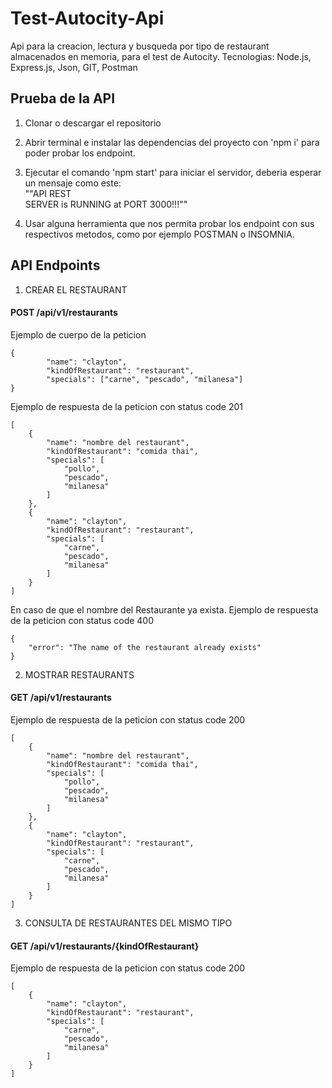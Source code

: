 # Test-Autocity-Api
Api para la creacion, lectura y busqueda por tipo de restaurant almacenados en memoria, para el test de Autocity.
Tecnologias: Node.js, Express.js, Json, GIT, Postman

## Prueba de la API

1.  Clonar o descargar el repositorio 

2.  Abrir terminal e instalar las dependencias del proyecto con 'npm i' para poder probar los endpoint.

3.  Ejecutar el comando 'npm start' para iniciar el servidor, deberia esperar un mensaje como este:   
""API REST   
SERVER is RUNNING at PORT 3000!!!""

4.  Usar alguna herramienta que nos permita probar los endpoint con sus respectivos metodos, como por ejemplo POSTMAN o INSOMNIA.


##  API Endpoints

1.   CREAR EL RESTAURANT
     
#### POST /api/v1/restaurants

Ejemplo de cuerpo de la peticion 

~~~
{
        "name": "clayton",
        "kindOfRestaurant": "restaurant",
        "specials": ["carne", "pescado", "milanesa"]
}
~~~

Ejemplo de respuesta de la peticion con status code 201

~~~
[
    {
        "name": "nombre del restaurant",
        "kindOfRestaurant": "comida thai",
        "specials": [
            "pollo",
            "pescado",
            "milanesa"
        ]
    },
    {
        "name": "clayton",
        "kindOfRestaurant": "restaurant",
        "specials": [
            "carne",
            "pescado",
            "milanesa"
        ]
    }
]
~~~

En caso de que el nombre del Restaurante ya exista. Ejemplo de respuesta de la peticion con status code 400

~~~
{
    "error": "The name of the restaurant already exists"
}
~~~

2. MOSTRAR RESTAURANTS

#### GET /api/v1/restaurants

Ejemplo de respuesta de la peticion con status code 200
~~~
[
    {
        "name": "nombre del restaurant",
        "kindOfRestaurant": "comida thai",
        "specials": [
            "pollo",
            "pescado",
            "milanesa"
        ]
    },
    {
        "name": "clayton",
        "kindOfRestaurant": "restaurant",
        "specials": [
            "carne",
            "pescado",
            "milanesa"
        ]
    }
]
~~~

3. CONSULTA DE RESTAURANTES DEL MISMO TIPO

#### GET /api/v1/restaurants/{kindOfRestaurant}

Ejemplo de respuesta de la peticion con status code 200

~~~
[
    {
        "name": "clayton",
        "kindOfRestaurant": "restaurant",
        "specials": [
            "carne",
            "pescado",
            "milanesa"
        ]
    }
]
~~~

